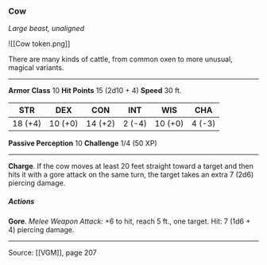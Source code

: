 ### Cow
_Large beast, unaligned_

![[Cow token.png]]

There are many kinds of cattle, from common oxen to more unusual, magical variants.






---

**Armor Class** 10
**Hit Points** 15 (2d10 + 4)
**Speed** 30 ft.

| STR     | DEX     | CON     | INT     | WIS     | CHA     |
|---------|---------|---------|---------|---------|---------|
| 18 (+4) | 10 (+0) | 14 (+2) | 2 (-4) | 10 (+0) | 4 (-3) |

**Passive Perception** 10
**Challenge** 1/4 (50 XP)

---

**Charge**. If the cow moves at least 20 feet straight toward a target and then hits it with a gore attack on the same turn, the target takes an extra 7 (2d6) piercing damage.

##### Actions
**Gore**. _Melee Weapon Attack:_ +6 to hit, reach 5 ft., one target. Hit: 7 (1d6 + 4) piercing damage.


---

Source: [[VGM]], page 207